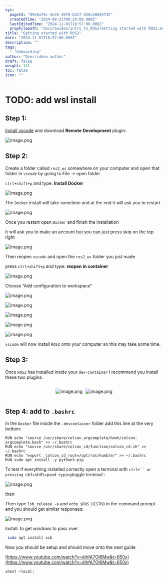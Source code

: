 ```yaml
---
sys:
  pageId: "89e0a78c-4e2b-4070-b327-d28cb0694742"
  createdTime: "2024-08-21T00:24:00.000Z"
  lastEditedTime: "2024-11-01T18:57:00.000Z"
  propFilepath: "docs/Guides/intro_to_ROS2/Getting started with ROS2.md"
title: "Getting started with ROS2"
date: "2024-11-01T18:57:00.000Z"
description: ""
tags:
  - "Onboarding"
author: "Overridden author"
draft: false
weight: 141
toc: false
icon: ""
---
```


# TODO: add wsl install

## Step 1:

[Install vscode](https://code.visualstudio.com/download) and download **Remote Development** plugin:

![image.png](https://prod-files-secure.s3.us-west-2.amazonaws.com/d518164a-d88e-44d1-a4ee-3adb3bd8bce0/efb52993-1881-4a40-b95e-6f020334f022/image.png?X-Amz-Algorithm=AWS4-HMAC-SHA256&X-Amz-Content-Sha256=UNSIGNED-PAYLOAD&X-Amz-Credential=ASIAZI2LB466S5N6M7YV%2F20250208%2Fus-west-2%2Fs3%2Faws4_request&X-Amz-Date=20250208T180847Z&X-Amz-Expires=3600&X-Amz-Security-Token=IQoJb3JpZ2luX2VjEHoaCXVzLXdlc3QtMiJIMEYCIQDOSEeMpvWwFbjDztJIedpWB0qZs7%2FBhIEzGzZ7vzMzsQIhAL3%2BBSAD%2Bg6e18eLQ7gdHxY2iVZa3%2Fgg4pEGJX6tVvvrKogECJL%2F%2F%2F%2F%2F%2F%2F%2F%2F%2FwEQABoMNjM3NDIzMTgzODA1IgzxC63IndxLoRfdfJEq3AOu1jkfNAcAXzHpvmK9If1CUWd2F17mVOMPefiMwOb2%2BoVabLBqaGSOgUg2yQh4lPQZP62CijFmQdVCLqSA%2BpTclK7EaRuUU6VjTPdfHgu0Wki8%2FNrxt%2BTGb8c88qzHkQAi7pZI7JEeRk7AEgjrZfdB%2F3uawwJLSmnkDfuJK9KMQnDxnjfMQhvy7fJzHyXbhXEIPgZQKguY8kLiiMaZMtn2%2BsTJa00MkhoVGspbVyfyKvZmWhBXAx%2Fha38iXpwBVeLZYELXZq1TA%2FsaS2hHl6jxIqpC%2BZQvlP6aGq1uN3lwdzVwgC%2BqpRwy%2FDztWzQuTLqzFpnsE2h8dRI8TWWNcXS9JhhJGvC5q%2F1LmMlxxSrYvyZXwNAOXbx8XXMqpk91GBX1SHMUl4E8v3hom2rw5ytCHbF%2FP0TeM0ei1qYkcek1%2FvbpatVTH%2FEn921uyylli1EB2NTN9ZGj7WLavHUc%2B48V75qA8KvrF1DPXtHxs5EMPPT1%2FcpcTthqA3jyB%2B8wTop14dd0yEAeNreTqGuDN2aRg9ESE3U7A0it%2BGqL4nd1fkohBpQRX7H60CCq4et3SoM93iz5BWOYL2uZsXoLCUcdoMDoTLyUmj%2FYCXjk3Txiz5geYg7UCniKnbNeyTDUo569BjqkAZAcTtnrlGVQpURLVOH2fp24FTcfGewItmt%2B%2BEjfBWyAXijqpCUcvwdegX52Sq2QrObvhECMUYtvHbsoae%2FpzT75XD9XTJ3GmP2lUeQL232DXk6tDTOWETKjUuRiQxj2m7TKLaCcizgM9NT%2FNGa2FKJQ%2Fg1bM74Fu9DAiR%2F3LDzAp0Ir7r5xGc7mD0NLlqfw9ZDmk18E4T%2BIfUv2UfmIn9%2Bm4wP6&X-Amz-Signature=bdeff56e325a1af3cef12c6b86b95610f8abfaa51a9691965c663695e855fa8e&X-Amz-SignedHeaders=host&x-id=GetObject)

## Step 2:

Create a folder called `ros2_ws` somewhere on your computer and open that folder in `vscode` by going to File → open folder 

`ctrl+shift+p` and type: **Install Docker**

![image.png](https://prod-files-secure.s3.us-west-2.amazonaws.com/d518164a-d88e-44d1-a4ee-3adb3bd8bce0/2269dc0e-1cd5-47ff-bceb-c04ad9b2eab0/image.png?X-Amz-Algorithm=AWS4-HMAC-SHA256&X-Amz-Content-Sha256=UNSIGNED-PAYLOAD&X-Amz-Credential=ASIAZI2LB466S5N6M7YV%2F20250208%2Fus-west-2%2Fs3%2Faws4_request&X-Amz-Date=20250208T180847Z&X-Amz-Expires=3600&X-Amz-Security-Token=IQoJb3JpZ2luX2VjEHoaCXVzLXdlc3QtMiJIMEYCIQDOSEeMpvWwFbjDztJIedpWB0qZs7%2FBhIEzGzZ7vzMzsQIhAL3%2BBSAD%2Bg6e18eLQ7gdHxY2iVZa3%2Fgg4pEGJX6tVvvrKogECJL%2F%2F%2F%2F%2F%2F%2F%2F%2F%2FwEQABoMNjM3NDIzMTgzODA1IgzxC63IndxLoRfdfJEq3AOu1jkfNAcAXzHpvmK9If1CUWd2F17mVOMPefiMwOb2%2BoVabLBqaGSOgUg2yQh4lPQZP62CijFmQdVCLqSA%2BpTclK7EaRuUU6VjTPdfHgu0Wki8%2FNrxt%2BTGb8c88qzHkQAi7pZI7JEeRk7AEgjrZfdB%2F3uawwJLSmnkDfuJK9KMQnDxnjfMQhvy7fJzHyXbhXEIPgZQKguY8kLiiMaZMtn2%2BsTJa00MkhoVGspbVyfyKvZmWhBXAx%2Fha38iXpwBVeLZYELXZq1TA%2FsaS2hHl6jxIqpC%2BZQvlP6aGq1uN3lwdzVwgC%2BqpRwy%2FDztWzQuTLqzFpnsE2h8dRI8TWWNcXS9JhhJGvC5q%2F1LmMlxxSrYvyZXwNAOXbx8XXMqpk91GBX1SHMUl4E8v3hom2rw5ytCHbF%2FP0TeM0ei1qYkcek1%2FvbpatVTH%2FEn921uyylli1EB2NTN9ZGj7WLavHUc%2B48V75qA8KvrF1DPXtHxs5EMPPT1%2FcpcTthqA3jyB%2B8wTop14dd0yEAeNreTqGuDN2aRg9ESE3U7A0it%2BGqL4nd1fkohBpQRX7H60CCq4et3SoM93iz5BWOYL2uZsXoLCUcdoMDoTLyUmj%2FYCXjk3Txiz5geYg7UCniKnbNeyTDUo569BjqkAZAcTtnrlGVQpURLVOH2fp24FTcfGewItmt%2B%2BEjfBWyAXijqpCUcvwdegX52Sq2QrObvhECMUYtvHbsoae%2FpzT75XD9XTJ3GmP2lUeQL232DXk6tDTOWETKjUuRiQxj2m7TKLaCcizgM9NT%2FNGa2FKJQ%2Fg1bM74Fu9DAiR%2F3LDzAp0Ir7r5xGc7mD0NLlqfw9ZDmk18E4T%2BIfUv2UfmIn9%2Bm4wP6&X-Amz-Signature=d4718fe44f1062f9a9052837a8e18842e0845292043d68ffd7a7d5bdecacf85a&X-Amz-SignedHeaders=host&x-id=GetObject)

The `Docker` install will take sometime and at the end it will ask you to restart

![image.png](https://prod-files-secure.s3.us-west-2.amazonaws.com/d518164a-d88e-44d1-a4ee-3adb3bd8bce0/ed233f78-be33-4b1f-b89c-9c346c0e961e/image.png?X-Amz-Algorithm=AWS4-HMAC-SHA256&X-Amz-Content-Sha256=UNSIGNED-PAYLOAD&X-Amz-Credential=ASIAZI2LB466S5N6M7YV%2F20250208%2Fus-west-2%2Fs3%2Faws4_request&X-Amz-Date=20250208T180847Z&X-Amz-Expires=3600&X-Amz-Security-Token=IQoJb3JpZ2luX2VjEHoaCXVzLXdlc3QtMiJIMEYCIQDOSEeMpvWwFbjDztJIedpWB0qZs7%2FBhIEzGzZ7vzMzsQIhAL3%2BBSAD%2Bg6e18eLQ7gdHxY2iVZa3%2Fgg4pEGJX6tVvvrKogECJL%2F%2F%2F%2F%2F%2F%2F%2F%2F%2FwEQABoMNjM3NDIzMTgzODA1IgzxC63IndxLoRfdfJEq3AOu1jkfNAcAXzHpvmK9If1CUWd2F17mVOMPefiMwOb2%2BoVabLBqaGSOgUg2yQh4lPQZP62CijFmQdVCLqSA%2BpTclK7EaRuUU6VjTPdfHgu0Wki8%2FNrxt%2BTGb8c88qzHkQAi7pZI7JEeRk7AEgjrZfdB%2F3uawwJLSmnkDfuJK9KMQnDxnjfMQhvy7fJzHyXbhXEIPgZQKguY8kLiiMaZMtn2%2BsTJa00MkhoVGspbVyfyKvZmWhBXAx%2Fha38iXpwBVeLZYELXZq1TA%2FsaS2hHl6jxIqpC%2BZQvlP6aGq1uN3lwdzVwgC%2BqpRwy%2FDztWzQuTLqzFpnsE2h8dRI8TWWNcXS9JhhJGvC5q%2F1LmMlxxSrYvyZXwNAOXbx8XXMqpk91GBX1SHMUl4E8v3hom2rw5ytCHbF%2FP0TeM0ei1qYkcek1%2FvbpatVTH%2FEn921uyylli1EB2NTN9ZGj7WLavHUc%2B48V75qA8KvrF1DPXtHxs5EMPPT1%2FcpcTthqA3jyB%2B8wTop14dd0yEAeNreTqGuDN2aRg9ESE3U7A0it%2BGqL4nd1fkohBpQRX7H60CCq4et3SoM93iz5BWOYL2uZsXoLCUcdoMDoTLyUmj%2FYCXjk3Txiz5geYg7UCniKnbNeyTDUo569BjqkAZAcTtnrlGVQpURLVOH2fp24FTcfGewItmt%2B%2BEjfBWyAXijqpCUcvwdegX52Sq2QrObvhECMUYtvHbsoae%2FpzT75XD9XTJ3GmP2lUeQL232DXk6tDTOWETKjUuRiQxj2m7TKLaCcizgM9NT%2FNGa2FKJQ%2Fg1bM74Fu9DAiR%2F3LDzAp0Ir7r5xGc7mD0NLlqfw9ZDmk18E4T%2BIfUv2UfmIn9%2Bm4wP6&X-Amz-Signature=ef25666d8bdf5ba5fadfffc8860decf5c66773584c8b982798e1aa2e2c1a56d9&X-Amz-SignedHeaders=host&x-id=GetObject)

Once you restart open `Docker` and finish the installation

It will ask you to make an account but you can just press skip on the top right

![image.png](https://prod-files-secure.s3.us-west-2.amazonaws.com/d518164a-d88e-44d1-a4ee-3adb3bd8bce0/21010ad9-1659-4fd9-9f59-9932a09b2a3d/image.png?X-Amz-Algorithm=AWS4-HMAC-SHA256&X-Amz-Content-Sha256=UNSIGNED-PAYLOAD&X-Amz-Credential=ASIAZI2LB466S5N6M7YV%2F20250208%2Fus-west-2%2Fs3%2Faws4_request&X-Amz-Date=20250208T180847Z&X-Amz-Expires=3600&X-Amz-Security-Token=IQoJb3JpZ2luX2VjEHoaCXVzLXdlc3QtMiJIMEYCIQDOSEeMpvWwFbjDztJIedpWB0qZs7%2FBhIEzGzZ7vzMzsQIhAL3%2BBSAD%2Bg6e18eLQ7gdHxY2iVZa3%2Fgg4pEGJX6tVvvrKogECJL%2F%2F%2F%2F%2F%2F%2F%2F%2F%2FwEQABoMNjM3NDIzMTgzODA1IgzxC63IndxLoRfdfJEq3AOu1jkfNAcAXzHpvmK9If1CUWd2F17mVOMPefiMwOb2%2BoVabLBqaGSOgUg2yQh4lPQZP62CijFmQdVCLqSA%2BpTclK7EaRuUU6VjTPdfHgu0Wki8%2FNrxt%2BTGb8c88qzHkQAi7pZI7JEeRk7AEgjrZfdB%2F3uawwJLSmnkDfuJK9KMQnDxnjfMQhvy7fJzHyXbhXEIPgZQKguY8kLiiMaZMtn2%2BsTJa00MkhoVGspbVyfyKvZmWhBXAx%2Fha38iXpwBVeLZYELXZq1TA%2FsaS2hHl6jxIqpC%2BZQvlP6aGq1uN3lwdzVwgC%2BqpRwy%2FDztWzQuTLqzFpnsE2h8dRI8TWWNcXS9JhhJGvC5q%2F1LmMlxxSrYvyZXwNAOXbx8XXMqpk91GBX1SHMUl4E8v3hom2rw5ytCHbF%2FP0TeM0ei1qYkcek1%2FvbpatVTH%2FEn921uyylli1EB2NTN9ZGj7WLavHUc%2B48V75qA8KvrF1DPXtHxs5EMPPT1%2FcpcTthqA3jyB%2B8wTop14dd0yEAeNreTqGuDN2aRg9ESE3U7A0it%2BGqL4nd1fkohBpQRX7H60CCq4et3SoM93iz5BWOYL2uZsXoLCUcdoMDoTLyUmj%2FYCXjk3Txiz5geYg7UCniKnbNeyTDUo569BjqkAZAcTtnrlGVQpURLVOH2fp24FTcfGewItmt%2B%2BEjfBWyAXijqpCUcvwdegX52Sq2QrObvhECMUYtvHbsoae%2FpzT75XD9XTJ3GmP2lUeQL232DXk6tDTOWETKjUuRiQxj2m7TKLaCcizgM9NT%2FNGa2FKJQ%2Fg1bM74Fu9DAiR%2F3LDzAp0Ir7r5xGc7mD0NLlqfw9ZDmk18E4T%2BIfUv2UfmIn9%2Bm4wP6&X-Amz-Signature=eae4d8b6bbc5b20e8483fb573c6b2902f2b82fd33c3bf91444b59723a733c8e5&X-Amz-SignedHeaders=host&x-id=GetObject)

Then reopen `vscode` and open the `ros2_ws` folder you just made

press `ctrl+shift+p` and type: **reopen in container**

![image.png](https://prod-files-secure.s3.us-west-2.amazonaws.com/d518164a-d88e-44d1-a4ee-3adb3bd8bce0/4e93b8c2-41ad-488c-8095-c74205196118/image.png?X-Amz-Algorithm=AWS4-HMAC-SHA256&X-Amz-Content-Sha256=UNSIGNED-PAYLOAD&X-Amz-Credential=ASIAZI2LB466S5N6M7YV%2F20250208%2Fus-west-2%2Fs3%2Faws4_request&X-Amz-Date=20250208T180847Z&X-Amz-Expires=3600&X-Amz-Security-Token=IQoJb3JpZ2luX2VjEHoaCXVzLXdlc3QtMiJIMEYCIQDOSEeMpvWwFbjDztJIedpWB0qZs7%2FBhIEzGzZ7vzMzsQIhAL3%2BBSAD%2Bg6e18eLQ7gdHxY2iVZa3%2Fgg4pEGJX6tVvvrKogECJL%2F%2F%2F%2F%2F%2F%2F%2F%2F%2FwEQABoMNjM3NDIzMTgzODA1IgzxC63IndxLoRfdfJEq3AOu1jkfNAcAXzHpvmK9If1CUWd2F17mVOMPefiMwOb2%2BoVabLBqaGSOgUg2yQh4lPQZP62CijFmQdVCLqSA%2BpTclK7EaRuUU6VjTPdfHgu0Wki8%2FNrxt%2BTGb8c88qzHkQAi7pZI7JEeRk7AEgjrZfdB%2F3uawwJLSmnkDfuJK9KMQnDxnjfMQhvy7fJzHyXbhXEIPgZQKguY8kLiiMaZMtn2%2BsTJa00MkhoVGspbVyfyKvZmWhBXAx%2Fha38iXpwBVeLZYELXZq1TA%2FsaS2hHl6jxIqpC%2BZQvlP6aGq1uN3lwdzVwgC%2BqpRwy%2FDztWzQuTLqzFpnsE2h8dRI8TWWNcXS9JhhJGvC5q%2F1LmMlxxSrYvyZXwNAOXbx8XXMqpk91GBX1SHMUl4E8v3hom2rw5ytCHbF%2FP0TeM0ei1qYkcek1%2FvbpatVTH%2FEn921uyylli1EB2NTN9ZGj7WLavHUc%2B48V75qA8KvrF1DPXtHxs5EMPPT1%2FcpcTthqA3jyB%2B8wTop14dd0yEAeNreTqGuDN2aRg9ESE3U7A0it%2BGqL4nd1fkohBpQRX7H60CCq4et3SoM93iz5BWOYL2uZsXoLCUcdoMDoTLyUmj%2FYCXjk3Txiz5geYg7UCniKnbNeyTDUo569BjqkAZAcTtnrlGVQpURLVOH2fp24FTcfGewItmt%2B%2BEjfBWyAXijqpCUcvwdegX52Sq2QrObvhECMUYtvHbsoae%2FpzT75XD9XTJ3GmP2lUeQL232DXk6tDTOWETKjUuRiQxj2m7TKLaCcizgM9NT%2FNGa2FKJQ%2Fg1bM74Fu9DAiR%2F3LDzAp0Ir7r5xGc7mD0NLlqfw9ZDmk18E4T%2BIfUv2UfmIn9%2Bm4wP6&X-Amz-Signature=d4a75f2b79c5091853f8e6769a89553574421926b16543bf04f70ca1ee38982b&X-Amz-SignedHeaders=host&x-id=GetObject)

Choose “Add configuration to workspace”

![image.png](https://prod-files-secure.s3.us-west-2.amazonaws.com/d518164a-d88e-44d1-a4ee-3adb3bd8bce0/9560b282-5060-4989-ba37-97e7b2c22476/image.png?X-Amz-Algorithm=AWS4-HMAC-SHA256&X-Amz-Content-Sha256=UNSIGNED-PAYLOAD&X-Amz-Credential=ASIAZI2LB466S5N6M7YV%2F20250208%2Fus-west-2%2Fs3%2Faws4_request&X-Amz-Date=20250208T180847Z&X-Amz-Expires=3600&X-Amz-Security-Token=IQoJb3JpZ2luX2VjEHoaCXVzLXdlc3QtMiJIMEYCIQDOSEeMpvWwFbjDztJIedpWB0qZs7%2FBhIEzGzZ7vzMzsQIhAL3%2BBSAD%2Bg6e18eLQ7gdHxY2iVZa3%2Fgg4pEGJX6tVvvrKogECJL%2F%2F%2F%2F%2F%2F%2F%2F%2F%2FwEQABoMNjM3NDIzMTgzODA1IgzxC63IndxLoRfdfJEq3AOu1jkfNAcAXzHpvmK9If1CUWd2F17mVOMPefiMwOb2%2BoVabLBqaGSOgUg2yQh4lPQZP62CijFmQdVCLqSA%2BpTclK7EaRuUU6VjTPdfHgu0Wki8%2FNrxt%2BTGb8c88qzHkQAi7pZI7JEeRk7AEgjrZfdB%2F3uawwJLSmnkDfuJK9KMQnDxnjfMQhvy7fJzHyXbhXEIPgZQKguY8kLiiMaZMtn2%2BsTJa00MkhoVGspbVyfyKvZmWhBXAx%2Fha38iXpwBVeLZYELXZq1TA%2FsaS2hHl6jxIqpC%2BZQvlP6aGq1uN3lwdzVwgC%2BqpRwy%2FDztWzQuTLqzFpnsE2h8dRI8TWWNcXS9JhhJGvC5q%2F1LmMlxxSrYvyZXwNAOXbx8XXMqpk91GBX1SHMUl4E8v3hom2rw5ytCHbF%2FP0TeM0ei1qYkcek1%2FvbpatVTH%2FEn921uyylli1EB2NTN9ZGj7WLavHUc%2B48V75qA8KvrF1DPXtHxs5EMPPT1%2FcpcTthqA3jyB%2B8wTop14dd0yEAeNreTqGuDN2aRg9ESE3U7A0it%2BGqL4nd1fkohBpQRX7H60CCq4et3SoM93iz5BWOYL2uZsXoLCUcdoMDoTLyUmj%2FYCXjk3Txiz5geYg7UCniKnbNeyTDUo569BjqkAZAcTtnrlGVQpURLVOH2fp24FTcfGewItmt%2B%2BEjfBWyAXijqpCUcvwdegX52Sq2QrObvhECMUYtvHbsoae%2FpzT75XD9XTJ3GmP2lUeQL232DXk6tDTOWETKjUuRiQxj2m7TKLaCcizgM9NT%2FNGa2FKJQ%2Fg1bM74Fu9DAiR%2F3LDzAp0Ir7r5xGc7mD0NLlqfw9ZDmk18E4T%2BIfUv2UfmIn9%2Bm4wP6&X-Amz-Signature=a42d008f8ec7e90341eee4c24cbfe2428eb64a13354217a036af6513f28de072&X-Amz-SignedHeaders=host&x-id=GetObject)

![image.png](https://prod-files-secure.s3.us-west-2.amazonaws.com/d518164a-d88e-44d1-a4ee-3adb3bd8bce0/2ee63f81-886b-48e8-a553-dc6e5eac99e4/image.png?X-Amz-Algorithm=AWS4-HMAC-SHA256&X-Amz-Content-Sha256=UNSIGNED-PAYLOAD&X-Amz-Credential=ASIAZI2LB466S5N6M7YV%2F20250208%2Fus-west-2%2Fs3%2Faws4_request&X-Amz-Date=20250208T180847Z&X-Amz-Expires=3600&X-Amz-Security-Token=IQoJb3JpZ2luX2VjEHoaCXVzLXdlc3QtMiJIMEYCIQDOSEeMpvWwFbjDztJIedpWB0qZs7%2FBhIEzGzZ7vzMzsQIhAL3%2BBSAD%2Bg6e18eLQ7gdHxY2iVZa3%2Fgg4pEGJX6tVvvrKogECJL%2F%2F%2F%2F%2F%2F%2F%2F%2F%2FwEQABoMNjM3NDIzMTgzODA1IgzxC63IndxLoRfdfJEq3AOu1jkfNAcAXzHpvmK9If1CUWd2F17mVOMPefiMwOb2%2BoVabLBqaGSOgUg2yQh4lPQZP62CijFmQdVCLqSA%2BpTclK7EaRuUU6VjTPdfHgu0Wki8%2FNrxt%2BTGb8c88qzHkQAi7pZI7JEeRk7AEgjrZfdB%2F3uawwJLSmnkDfuJK9KMQnDxnjfMQhvy7fJzHyXbhXEIPgZQKguY8kLiiMaZMtn2%2BsTJa00MkhoVGspbVyfyKvZmWhBXAx%2Fha38iXpwBVeLZYELXZq1TA%2FsaS2hHl6jxIqpC%2BZQvlP6aGq1uN3lwdzVwgC%2BqpRwy%2FDztWzQuTLqzFpnsE2h8dRI8TWWNcXS9JhhJGvC5q%2F1LmMlxxSrYvyZXwNAOXbx8XXMqpk91GBX1SHMUl4E8v3hom2rw5ytCHbF%2FP0TeM0ei1qYkcek1%2FvbpatVTH%2FEn921uyylli1EB2NTN9ZGj7WLavHUc%2B48V75qA8KvrF1DPXtHxs5EMPPT1%2FcpcTthqA3jyB%2B8wTop14dd0yEAeNreTqGuDN2aRg9ESE3U7A0it%2BGqL4nd1fkohBpQRX7H60CCq4et3SoM93iz5BWOYL2uZsXoLCUcdoMDoTLyUmj%2FYCXjk3Txiz5geYg7UCniKnbNeyTDUo569BjqkAZAcTtnrlGVQpURLVOH2fp24FTcfGewItmt%2B%2BEjfBWyAXijqpCUcvwdegX52Sq2QrObvhECMUYtvHbsoae%2FpzT75XD9XTJ3GmP2lUeQL232DXk6tDTOWETKjUuRiQxj2m7TKLaCcizgM9NT%2FNGa2FKJQ%2Fg1bM74Fu9DAiR%2F3LDzAp0Ir7r5xGc7mD0NLlqfw9ZDmk18E4T%2BIfUv2UfmIn9%2Bm4wP6&X-Amz-Signature=a049d7c66bbfbfdb5ca09f6759b986cd86132653da233f479138758e3e52b4e8&X-Amz-SignedHeaders=host&x-id=GetObject)

![image.png](https://prod-files-secure.s3.us-west-2.amazonaws.com/d518164a-d88e-44d1-a4ee-3adb3bd8bce0/ae1580b2-b048-407e-aed9-b584224a7a04/image.png?X-Amz-Algorithm=AWS4-HMAC-SHA256&X-Amz-Content-Sha256=UNSIGNED-PAYLOAD&X-Amz-Credential=ASIAZI2LB466S5N6M7YV%2F20250208%2Fus-west-2%2Fs3%2Faws4_request&X-Amz-Date=20250208T180847Z&X-Amz-Expires=3600&X-Amz-Security-Token=IQoJb3JpZ2luX2VjEHoaCXVzLXdlc3QtMiJIMEYCIQDOSEeMpvWwFbjDztJIedpWB0qZs7%2FBhIEzGzZ7vzMzsQIhAL3%2BBSAD%2Bg6e18eLQ7gdHxY2iVZa3%2Fgg4pEGJX6tVvvrKogECJL%2F%2F%2F%2F%2F%2F%2F%2F%2F%2FwEQABoMNjM3NDIzMTgzODA1IgzxC63IndxLoRfdfJEq3AOu1jkfNAcAXzHpvmK9If1CUWd2F17mVOMPefiMwOb2%2BoVabLBqaGSOgUg2yQh4lPQZP62CijFmQdVCLqSA%2BpTclK7EaRuUU6VjTPdfHgu0Wki8%2FNrxt%2BTGb8c88qzHkQAi7pZI7JEeRk7AEgjrZfdB%2F3uawwJLSmnkDfuJK9KMQnDxnjfMQhvy7fJzHyXbhXEIPgZQKguY8kLiiMaZMtn2%2BsTJa00MkhoVGspbVyfyKvZmWhBXAx%2Fha38iXpwBVeLZYELXZq1TA%2FsaS2hHl6jxIqpC%2BZQvlP6aGq1uN3lwdzVwgC%2BqpRwy%2FDztWzQuTLqzFpnsE2h8dRI8TWWNcXS9JhhJGvC5q%2F1LmMlxxSrYvyZXwNAOXbx8XXMqpk91GBX1SHMUl4E8v3hom2rw5ytCHbF%2FP0TeM0ei1qYkcek1%2FvbpatVTH%2FEn921uyylli1EB2NTN9ZGj7WLavHUc%2B48V75qA8KvrF1DPXtHxs5EMPPT1%2FcpcTthqA3jyB%2B8wTop14dd0yEAeNreTqGuDN2aRg9ESE3U7A0it%2BGqL4nd1fkohBpQRX7H60CCq4et3SoM93iz5BWOYL2uZsXoLCUcdoMDoTLyUmj%2FYCXjk3Txiz5geYg7UCniKnbNeyTDUo569BjqkAZAcTtnrlGVQpURLVOH2fp24FTcfGewItmt%2B%2BEjfBWyAXijqpCUcvwdegX52Sq2QrObvhECMUYtvHbsoae%2FpzT75XD9XTJ3GmP2lUeQL232DXk6tDTOWETKjUuRiQxj2m7TKLaCcizgM9NT%2FNGa2FKJQ%2Fg1bM74Fu9DAiR%2F3LDzAp0Ir7r5xGc7mD0NLlqfw9ZDmk18E4T%2BIfUv2UfmIn9%2Bm4wP6&X-Amz-Signature=a966b57fc7c2bb95b7a8da11395deebba567cd186427931a475934b56898b752&X-Amz-SignedHeaders=host&x-id=GetObject)

![image.png](https://prod-files-secure.s3.us-west-2.amazonaws.com/d518164a-d88e-44d1-a4ee-3adb3bd8bce0/53255b28-f75e-430f-b9e3-c0ac8577e42b/image.png?X-Amz-Algorithm=AWS4-HMAC-SHA256&X-Amz-Content-Sha256=UNSIGNED-PAYLOAD&X-Amz-Credential=ASIAZI2LB466S5N6M7YV%2F20250208%2Fus-west-2%2Fs3%2Faws4_request&X-Amz-Date=20250208T180847Z&X-Amz-Expires=3600&X-Amz-Security-Token=IQoJb3JpZ2luX2VjEHoaCXVzLXdlc3QtMiJIMEYCIQDOSEeMpvWwFbjDztJIedpWB0qZs7%2FBhIEzGzZ7vzMzsQIhAL3%2BBSAD%2Bg6e18eLQ7gdHxY2iVZa3%2Fgg4pEGJX6tVvvrKogECJL%2F%2F%2F%2F%2F%2F%2F%2F%2F%2FwEQABoMNjM3NDIzMTgzODA1IgzxC63IndxLoRfdfJEq3AOu1jkfNAcAXzHpvmK9If1CUWd2F17mVOMPefiMwOb2%2BoVabLBqaGSOgUg2yQh4lPQZP62CijFmQdVCLqSA%2BpTclK7EaRuUU6VjTPdfHgu0Wki8%2FNrxt%2BTGb8c88qzHkQAi7pZI7JEeRk7AEgjrZfdB%2F3uawwJLSmnkDfuJK9KMQnDxnjfMQhvy7fJzHyXbhXEIPgZQKguY8kLiiMaZMtn2%2BsTJa00MkhoVGspbVyfyKvZmWhBXAx%2Fha38iXpwBVeLZYELXZq1TA%2FsaS2hHl6jxIqpC%2BZQvlP6aGq1uN3lwdzVwgC%2BqpRwy%2FDztWzQuTLqzFpnsE2h8dRI8TWWNcXS9JhhJGvC5q%2F1LmMlxxSrYvyZXwNAOXbx8XXMqpk91GBX1SHMUl4E8v3hom2rw5ytCHbF%2FP0TeM0ei1qYkcek1%2FvbpatVTH%2FEn921uyylli1EB2NTN9ZGj7WLavHUc%2B48V75qA8KvrF1DPXtHxs5EMPPT1%2FcpcTthqA3jyB%2B8wTop14dd0yEAeNreTqGuDN2aRg9ESE3U7A0it%2BGqL4nd1fkohBpQRX7H60CCq4et3SoM93iz5BWOYL2uZsXoLCUcdoMDoTLyUmj%2FYCXjk3Txiz5geYg7UCniKnbNeyTDUo569BjqkAZAcTtnrlGVQpURLVOH2fp24FTcfGewItmt%2B%2BEjfBWyAXijqpCUcvwdegX52Sq2QrObvhECMUYtvHbsoae%2FpzT75XD9XTJ3GmP2lUeQL232DXk6tDTOWETKjUuRiQxj2m7TKLaCcizgM9NT%2FNGa2FKJQ%2Fg1bM74Fu9DAiR%2F3LDzAp0Ir7r5xGc7mD0NLlqfw9ZDmk18E4T%2BIfUv2UfmIn9%2Bm4wP6&X-Amz-Signature=90136672f17333ae094ea7f49e1cad4bdd82d6519e107a97705c127611161a72&X-Amz-SignedHeaders=host&x-id=GetObject)

![image.png](https://prod-files-secure.s3.us-west-2.amazonaws.com/d518164a-d88e-44d1-a4ee-3adb3bd8bce0/7c562767-5af9-4ffb-97d1-327bcdf4ee00/image.png?X-Amz-Algorithm=AWS4-HMAC-SHA256&X-Amz-Content-Sha256=UNSIGNED-PAYLOAD&X-Amz-Credential=ASIAZI2LB466S5N6M7YV%2F20250208%2Fus-west-2%2Fs3%2Faws4_request&X-Amz-Date=20250208T180847Z&X-Amz-Expires=3600&X-Amz-Security-Token=IQoJb3JpZ2luX2VjEHoaCXVzLXdlc3QtMiJIMEYCIQDOSEeMpvWwFbjDztJIedpWB0qZs7%2FBhIEzGzZ7vzMzsQIhAL3%2BBSAD%2Bg6e18eLQ7gdHxY2iVZa3%2Fgg4pEGJX6tVvvrKogECJL%2F%2F%2F%2F%2F%2F%2F%2F%2F%2FwEQABoMNjM3NDIzMTgzODA1IgzxC63IndxLoRfdfJEq3AOu1jkfNAcAXzHpvmK9If1CUWd2F17mVOMPefiMwOb2%2BoVabLBqaGSOgUg2yQh4lPQZP62CijFmQdVCLqSA%2BpTclK7EaRuUU6VjTPdfHgu0Wki8%2FNrxt%2BTGb8c88qzHkQAi7pZI7JEeRk7AEgjrZfdB%2F3uawwJLSmnkDfuJK9KMQnDxnjfMQhvy7fJzHyXbhXEIPgZQKguY8kLiiMaZMtn2%2BsTJa00MkhoVGspbVyfyKvZmWhBXAx%2Fha38iXpwBVeLZYELXZq1TA%2FsaS2hHl6jxIqpC%2BZQvlP6aGq1uN3lwdzVwgC%2BqpRwy%2FDztWzQuTLqzFpnsE2h8dRI8TWWNcXS9JhhJGvC5q%2F1LmMlxxSrYvyZXwNAOXbx8XXMqpk91GBX1SHMUl4E8v3hom2rw5ytCHbF%2FP0TeM0ei1qYkcek1%2FvbpatVTH%2FEn921uyylli1EB2NTN9ZGj7WLavHUc%2B48V75qA8KvrF1DPXtHxs5EMPPT1%2FcpcTthqA3jyB%2B8wTop14dd0yEAeNreTqGuDN2aRg9ESE3U7A0it%2BGqL4nd1fkohBpQRX7H60CCq4et3SoM93iz5BWOYL2uZsXoLCUcdoMDoTLyUmj%2FYCXjk3Txiz5geYg7UCniKnbNeyTDUo569BjqkAZAcTtnrlGVQpURLVOH2fp24FTcfGewItmt%2B%2BEjfBWyAXijqpCUcvwdegX52Sq2QrObvhECMUYtvHbsoae%2FpzT75XD9XTJ3GmP2lUeQL232DXk6tDTOWETKjUuRiQxj2m7TKLaCcizgM9NT%2FNGa2FKJQ%2Fg1bM74Fu9DAiR%2F3LDzAp0Ir7r5xGc7mD0NLlqfw9ZDmk18E4T%2BIfUv2UfmIn9%2Bm4wP6&X-Amz-Signature=fd4d290c7ee1f0899377f05a5cfd7445ecf233d013a0945a815fb65812f01aed&X-Amz-SignedHeaders=host&x-id=GetObject)

`vscode` will now install `ROS2` onto your computer so this may take some time.

## Step 3:

Once `ROS2` has installed inside your `dev-container` I recommend you install these two plugins:

<div style="display: flex;flex-direction: row; column-gap:10px; max-width: 630px;justify-content: center;">
<div>

![image.png](https://prod-files-secure.s3.us-west-2.amazonaws.com/d518164a-d88e-44d1-a4ee-3adb3bd8bce0/3fc3d550-5a54-4ba1-ba6b-faa01cdb7369/image.png?X-Amz-Algorithm=AWS4-HMAC-SHA256&X-Amz-Content-Sha256=UNSIGNED-PAYLOAD&X-Amz-Credential=ASIAZI2LB466UJPHLAYB%2F20250208%2Fus-west-2%2Fs3%2Faws4_request&X-Amz-Date=20250208T180849Z&X-Amz-Expires=3600&X-Amz-Security-Token=IQoJb3JpZ2luX2VjEHoaCXVzLXdlc3QtMiJIMEYCIQDCixrhNuskpAYsKEiqH7maf9lM1NEgIgiqxNaI357zOQIhANozpoopsfOt4hYpv4xNdAm6QOEs%2Bjzt1oUnnCN47%2F4IKogECJP%2F%2F%2F%2F%2F%2F%2F%2F%2F%2FwEQABoMNjM3NDIzMTgzODA1Igy1CcSzByi7JLkqxIgq3AMSHCTtMvWbdWPPSQkgIAKDjS%2FrVGCFdWAmr3Pm5g74EVbCirOuYIEZolsx5ajgcNjKGZ0ROcHRvGL4E48sW8yacK%2F%2Fg7MyU3Ge1Zdp0ZNBkPpeSTsXKz%2FxV82dsTh9okuCENRixFkIo7B032uNNMbUx4Iih9thA%2BcnE87FDYvJp8IW%2Bwb2mETnAZnC0MvEx9WwhtD2sRg966YrvHCgiO8B9czQaN8L1D1ImFileNC6h9Xdr%2Bfv3a0sy1bqjihKDaHXbQcz0SP2f6KR8FaZhX2TDbvGX%2FLEPQuvp6KGP43622K4SnfBpaY7x9EYWiqbkIRdTJ86FlbT4r7bDobmfV4pL%2BYm1%2FKH26eZWejfSbRr2JfXAEP3S76b10K07w86n%2BRN6C0aovvJTtEMSG907b7hZzpBHBkKTgdjFStVPiRZgvBvw24avTSA5POeMrEHVX7WboYJgJRCigO%2F00Tjve8LH1d%2FFyGV0hInb0fsTEo0ZvWWXXWp9fVI6BF3YuHoTDYf2HntKTNC7HG73N%2BWTV3vTF0V6SvgMpvyCe%2BlPm2%2BfwhVY9b0H3uKWIilbJ6Dsi%2FIY9PgrFbkh2VERMeEAD6ofKTaaSxTjVj%2BkyDly3fixJzjj8f8g%2BFTOx0gvTC4rJ69BjqkAewP6DwpS5ZSGfFhHUCR632fA2HyATuVmxP57hpLCyxe9FxEzcMuJFzfaJY8b8seIjpnILgMnP5qRm0uoR6DLwjDJJB7aYCBSfHD25ZIyooxHWsJuDCLP6S%2BUxHPwPFf90EfJXSvylAh9pgVO4iCBWgfs4VFFdgQCyLqrQ4FDpM3KnrVaDwh6XXg0Hnd40RV2Xvojwl1%2BIGw5ELIhqSrbrgrKZae&X-Amz-Signature=24d62b08b8cd3b9ad64d173b122c363bd54b02d8d9ad0a5d6ad9bfc51372cc47&X-Amz-SignedHeaders=host&x-id=GetObject)

</div>
<div>

![image.png](https://prod-files-secure.s3.us-west-2.amazonaws.com/d518164a-d88e-44d1-a4ee-3adb3bd8bce0/d994cc66-13c2-4093-a5a3-f84cf4601a82/image.png?X-Amz-Algorithm=AWS4-HMAC-SHA256&X-Amz-Content-Sha256=UNSIGNED-PAYLOAD&X-Amz-Credential=ASIAZI2LB4667RCJ4FXO%2F20250208%2Fus-west-2%2Fs3%2Faws4_request&X-Amz-Date=20250208T180849Z&X-Amz-Expires=3600&X-Amz-Security-Token=IQoJb3JpZ2luX2VjEHoaCXVzLXdlc3QtMiJGMEQCIAWFSaPz%2FhwA1YFSmOyPTrBLb6cN4qCowNU1bKgz%2B5m9AiByPtq4jTbevhXc4ho6y8NTjc7fg2ziovj%2BKp%2BCC1%2FgWSqIBAiT%2F%2F%2F%2F%2F%2F%2F%2F%2F%2F8BEAAaDDYzNzQyMzE4MzgwNSIMpIr3XUyt1juOZJGYKtwDlFWtftbywJ08PJ%2Fyqs1ASej4DRXBRNdxJJGRMRl5FuzzxfSwS8q5O0hBXNT4JSZF8K5Vpm%2BlRQnCDArQnCRE2ZCEm%2FsMYl8g370S6BifpWl%2B%2F8My%2F%2B2xRvGqNo0KDuK4tUm4kv1Yekby8AdCtN2KPDO5EPeG0gly6yRQtbmgN5Bh4eubRa7FeJqjS2Dcgmuyuva5bzertwS%2BHNAFCyi1vXuswJkHRHyN%2FVFDrOKEInLtERy6aFAY4xMYIEvLSn%2F0irVwGb1Y7MT2IKovexX5oph2rseknFmFnolwO%2FVnCXjOwoZwxSf77%2B7eSlG9OcOMaIfEDv1cxfRc%2BD%2B3O1X6bF8O%2BptHqw8UJ9BYsM7NZO5axMdzpXEYh%2BHTNzsesuZ49Ylt6dfZsL4w9PNfu0Eto9%2FysBj6FdJ9KgnFg3qM23krWBkkszqJ0sRfPRUT2bxSbjdUKfcVf1OFG0INYmZXl39gUdqNRyNhecDn5z0jCL8Bkqkp32LSCA8hMXu%2FVCKwN0jMxxjhSuYlA38Wav4gXbVxnVrXtFjNkULEx0wFR4mC93HBYnhGae5r9BHr1%2FhXFZBIbeFwzUJLwhO9hNvlaWeQFUsZdRMEqtKeNmc4W6%2BTqSsVFd7IViq1u7AwtK2evQY6pgFiKuRw%2BV9VqO3rAPCmP9Wwl5C5Yk5fNyx%2BQNdG5oQ%2FLPVQ%2BGi%2BCUbIHGwn9Hk0dyjzbFvYKOKor3NzKM4BkLt2KnHfadbEUIMmUkXQkn%2BucclOeJWnvHrzJBGi5OYVG6MRdv%2BD%2FH2UkkhgwGR4zjC7DKjxA2jXc3XXT41vYpzdL0CcpJus0qVI1t%2FlUzOo6D49RoBiSLLlrGAjH8IBuIUENBERiwl8&X-Amz-Signature=fdb3853ecf4d1177ca31c1dada84f3cf0227fcc9861c31231b1e394532d35d63&X-Amz-SignedHeaders=host&x-id=GetObject)

</div>
</div>

## Step 4: add to `.bashrc`

In the `Docker` file inside the `.devcontainer` folder add this line at the very bottom: 

```docker
RUN echo "source /usr/share/colcon_argcomplete/hook/colcon-argcomplete.bash" >> ~/.bashrc
RUN echo "source /usr/share/colcon_cd/function/colcon_cd.sh" >> ~/.bashrc
RUN echo "export _colcon_cd_root=/opt/ros/humble/" >> ~/.bashrc
RUN sudo apt install -y python3-pip 
```

To test if everything installed correctly open a terminal with `ctrl+`` or pressing `ctrl+shift+p` and typing `toggle terminal`:

![image.png](https://prod-files-secure.s3.us-west-2.amazonaws.com/d518164a-d88e-44d1-a4ee-3adb3bd8bce0/6a4943d8-b04e-4c02-9a58-775f3384d1a5/image.png?X-Amz-Algorithm=AWS4-HMAC-SHA256&X-Amz-Content-Sha256=UNSIGNED-PAYLOAD&X-Amz-Credential=ASIAZI2LB466S5N6M7YV%2F20250208%2Fus-west-2%2Fs3%2Faws4_request&X-Amz-Date=20250208T180847Z&X-Amz-Expires=3600&X-Amz-Security-Token=IQoJb3JpZ2luX2VjEHoaCXVzLXdlc3QtMiJIMEYCIQDOSEeMpvWwFbjDztJIedpWB0qZs7%2FBhIEzGzZ7vzMzsQIhAL3%2BBSAD%2Bg6e18eLQ7gdHxY2iVZa3%2Fgg4pEGJX6tVvvrKogECJL%2F%2F%2F%2F%2F%2F%2F%2F%2F%2FwEQABoMNjM3NDIzMTgzODA1IgzxC63IndxLoRfdfJEq3AOu1jkfNAcAXzHpvmK9If1CUWd2F17mVOMPefiMwOb2%2BoVabLBqaGSOgUg2yQh4lPQZP62CijFmQdVCLqSA%2BpTclK7EaRuUU6VjTPdfHgu0Wki8%2FNrxt%2BTGb8c88qzHkQAi7pZI7JEeRk7AEgjrZfdB%2F3uawwJLSmnkDfuJK9KMQnDxnjfMQhvy7fJzHyXbhXEIPgZQKguY8kLiiMaZMtn2%2BsTJa00MkhoVGspbVyfyKvZmWhBXAx%2Fha38iXpwBVeLZYELXZq1TA%2FsaS2hHl6jxIqpC%2BZQvlP6aGq1uN3lwdzVwgC%2BqpRwy%2FDztWzQuTLqzFpnsE2h8dRI8TWWNcXS9JhhJGvC5q%2F1LmMlxxSrYvyZXwNAOXbx8XXMqpk91GBX1SHMUl4E8v3hom2rw5ytCHbF%2FP0TeM0ei1qYkcek1%2FvbpatVTH%2FEn921uyylli1EB2NTN9ZGj7WLavHUc%2B48V75qA8KvrF1DPXtHxs5EMPPT1%2FcpcTthqA3jyB%2B8wTop14dd0yEAeNreTqGuDN2aRg9ESE3U7A0it%2BGqL4nd1fkohBpQRX7H60CCq4et3SoM93iz5BWOYL2uZsXoLCUcdoMDoTLyUmj%2FYCXjk3Txiz5geYg7UCniKnbNeyTDUo569BjqkAZAcTtnrlGVQpURLVOH2fp24FTcfGewItmt%2B%2BEjfBWyAXijqpCUcvwdegX52Sq2QrObvhECMUYtvHbsoae%2FpzT75XD9XTJ3GmP2lUeQL232DXk6tDTOWETKjUuRiQxj2m7TKLaCcizgM9NT%2FNGa2FKJQ%2Fg1bM74Fu9DAiR%2F3LDzAp0Ir7r5xGc7mD0NLlqfw9ZDmk18E4T%2BIfUv2UfmIn9%2Bm4wP6&X-Amz-Signature=7bf61b229f2df5a50605e838fd98326b83ce4e1096ca2dfcdab8f18da97f18d4&X-Amz-SignedHeaders=host&x-id=GetObject)

then 

Then type `lsb_release -a` and `echo $ROS_DISTRO` in the command prompt and you should get similar responses:

![image.png](https://prod-files-secure.s3.us-west-2.amazonaws.com/d518164a-d88e-44d1-a4ee-3adb3bd8bce0/3e635dec-a805-4e85-8b9e-d000e5b71a4e/image.png?X-Amz-Algorithm=AWS4-HMAC-SHA256&X-Amz-Content-Sha256=UNSIGNED-PAYLOAD&X-Amz-Credential=ASIAZI2LB466S5N6M7YV%2F20250208%2Fus-west-2%2Fs3%2Faws4_request&X-Amz-Date=20250208T180847Z&X-Amz-Expires=3600&X-Amz-Security-Token=IQoJb3JpZ2luX2VjEHoaCXVzLXdlc3QtMiJIMEYCIQDOSEeMpvWwFbjDztJIedpWB0qZs7%2FBhIEzGzZ7vzMzsQIhAL3%2BBSAD%2Bg6e18eLQ7gdHxY2iVZa3%2Fgg4pEGJX6tVvvrKogECJL%2F%2F%2F%2F%2F%2F%2F%2F%2F%2FwEQABoMNjM3NDIzMTgzODA1IgzxC63IndxLoRfdfJEq3AOu1jkfNAcAXzHpvmK9If1CUWd2F17mVOMPefiMwOb2%2BoVabLBqaGSOgUg2yQh4lPQZP62CijFmQdVCLqSA%2BpTclK7EaRuUU6VjTPdfHgu0Wki8%2FNrxt%2BTGb8c88qzHkQAi7pZI7JEeRk7AEgjrZfdB%2F3uawwJLSmnkDfuJK9KMQnDxnjfMQhvy7fJzHyXbhXEIPgZQKguY8kLiiMaZMtn2%2BsTJa00MkhoVGspbVyfyKvZmWhBXAx%2Fha38iXpwBVeLZYELXZq1TA%2FsaS2hHl6jxIqpC%2BZQvlP6aGq1uN3lwdzVwgC%2BqpRwy%2FDztWzQuTLqzFpnsE2h8dRI8TWWNcXS9JhhJGvC5q%2F1LmMlxxSrYvyZXwNAOXbx8XXMqpk91GBX1SHMUl4E8v3hom2rw5ytCHbF%2FP0TeM0ei1qYkcek1%2FvbpatVTH%2FEn921uyylli1EB2NTN9ZGj7WLavHUc%2B48V75qA8KvrF1DPXtHxs5EMPPT1%2FcpcTthqA3jyB%2B8wTop14dd0yEAeNreTqGuDN2aRg9ESE3U7A0it%2BGqL4nd1fkohBpQRX7H60CCq4et3SoM93iz5BWOYL2uZsXoLCUcdoMDoTLyUmj%2FYCXjk3Txiz5geYg7UCniKnbNeyTDUo569BjqkAZAcTtnrlGVQpURLVOH2fp24FTcfGewItmt%2B%2BEjfBWyAXijqpCUcvwdegX52Sq2QrObvhECMUYtvHbsoae%2FpzT75XD9XTJ3GmP2lUeQL232DXk6tDTOWETKjUuRiQxj2m7TKLaCcizgM9NT%2FNGa2FKJQ%2Fg1bM74Fu9DAiR%2F3LDzAp0Ir7r5xGc7mD0NLlqfw9ZDmk18E4T%2BIfUv2UfmIn9%2Bm4wP6&X-Amz-Signature=6d1973e55d5b211b39a83c3dc2ba5174a341fd873982bbad5474430566d704a2&X-Amz-SignedHeaders=host&x-id=GetObject)

Install:  to get windows to pass over

```bash
 sudo apt install xcb
```

Now you should be setup and should move onto the next guide 

[https://www.youtube.com/watch?v=dihfA7Ol6Mw&t=650s](https://www.youtube.com/watch?v=dihfA7Ol6Mw&t=650s)

```python
xhost +local:
```

